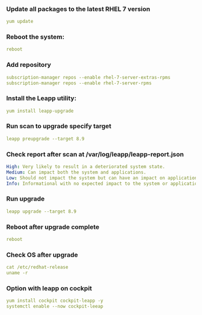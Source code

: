### Update all packages to the latest RHEL 7 version
```yml
yum update
```
### Reboot the system:
```yml
reboot
```
### Add repository
```yml
subscription-manager repos --enable rhel-7-server-extras-rpms
subscription-manager repos --enable rhel-7-server-rpms
```
### Install the Leapp utility:
```yml
yum install leapp-upgrade
```
### Run scan to upgrade specify target
```yml
leapp preupgrade --target 8.9
```
### Check report after scan at /var/log/leapp/leapp-report.json
```yml
High: Very likely to result in a deteriorated system state.
Medium: Can impact both the system and applications.
Low: Should not impact the system but can have an impact on applications.
Info: Informational with no expected impact to the system or applications
```
### Run upgrade
```yml
leapp upgrade --target 8.9
```
### Reboot after upgrade complete
```yml
reboot
```
### Check OS after upgrade
```yml
cat /etc/redhat-release
uname -r
```

### Option with leapp on cockpit
```yml
yum install cockpit cockpit-leapp -y
systemctl enable --now cockpit-leeap
```
